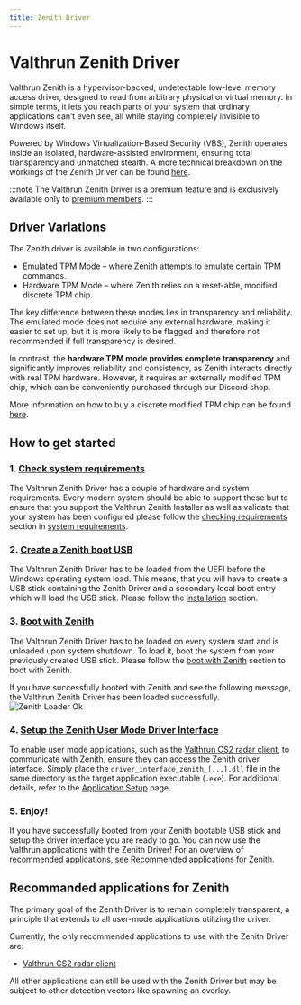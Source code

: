```yaml
---
title: Zenith Driver
---
```


# Valthrun Zenith Driver
Valthrun Zenith is a hypervisor-backed, undetectable low-level memory access driver, designed to read from arbitrary physical or virtual memory.
In simple terms, it lets you reach parts of your system that ordinary applications can’t even see, all while staying completely invisible to Windows itself.
  
Powered by Windows Virtualization-Based Security (VBS), Zenith operates inside an isolated, hardware-assisted environment, ensuring total transparency and unmatched stealth.
A more technical breakdown on the workings of the Zenith Driver can be found [here](./concept).

:::note
The Valthrun Zenith Driver is a premium feature and is exclusively available only to [premium members](https://wiki.valth.run/premium#benefits-of-valthrun-premium).
:::

## Driver Variations
The Zenith driver is available in two configurations:
- Emulated TPM Mode – where Zenith attempts to emulate certain TPM commands.
- Hardware TPM Mode – where Zenith relies on a reset-able, modified discrete TPM chip.

The key difference between these modes lies in transparency and reliability.
The emulated mode does not require any external hardware, making it easier to set up,
but it is more likely to be flagged and therefore not recommended if full transparency is desired.

In contrast, the **hardware TPM mode provides complete transparency** and significantly improves reliability and consistency, as Zenith interacts directly with real TPM hardware.
However, it requires an externally modified TPM chip, which can be conveniently purchased through our Discord shop.

More information on how to buy a discrete modified TPM chip can be found [here](./buying_discrete_tpm).


## How to get started

### 1. [Check system requirements](./system_requirements#checking-requirements)

The Valthrun Zenith Driver has a couple of hardware and system requirements.
Every modern system should be able to support these but to ensure that you support the Valthrun Zenith Installer as well as validate that your system has been configured please follow the [checking requirements](./system_requirements#checking-requirements) section in [system requirements](./system_requirements).

### 2. [Create a Zenith boot USB](./installation/installation)

The Valthrun Zenith Driver has to be loaded from the UEFI before the Windows operating system load.
This means, that you will have to create a USB stick containing the Zenith Driver and a secondary local boot entry which will load the USB stick. Please follow the [installation](./installation/installation) section.

### 3. [Boot with Zenith](./boot)

The Valthrun Zenith Driver has to be loaded on every system start and is unloaded upon system shutdown. To load it, boot the system from your previously created USB stick. 
Please follow the [boot with Zenith](./boot) section to boot with Zenith.

If you have successfully booted with Zenith and see the following message, the Valthrun Zenith Driver has been loaded successfully.
![Zenith Loader Ok](@site/docs/_media/zenith_loader_status_ok.png)

### 4. [Setup the Zenith User Mode Driver Interface](./application_setup)

To enable user mode applications, such as the [Valthrun CS2 radar client](../../../utilities/enhancers/cs2_radar_standalone),
to communicate with Zenith, ensure they can access the Zenith driver interface. 
Simply place the `driver_interface_zenith_[...].dll` file in the same directory as the target application executable (`.exe`).
For additional details, refer to the [Application Setup](./application_setup) page.

### 5. Enjoy!

If you have successfully booted from your Zenith bootable USB stick and setup the driver interface you are ready to go. 
You can now use the Valthrun applications with the Zenith Driver! 
For an overview of recommended applications, see [Recommended applications for Zenith](#recommanded-applications-for-zenith).

## Recommanded applications for Zenith

The primary goal of the Zenith Driver is to remain completely transparent, a principle that extends to all user-mode applications utilizing the driver.

Currently, the only recommended applications to use with the Zenith Driver are:

- [Valthrun CS2 radar client](../../../utilities/enhancers/cs2_radar_standalone)

All other applications can still be used with the Zenith Driver but may be subject to other detection vectors like spawning an overlay.
